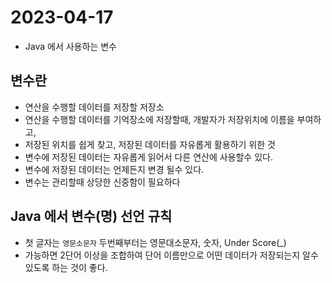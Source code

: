 # 2023-04-17
- Java 에서 사용하는 변수

## 변수란
- 연산을 수행할 데이터를 저장할 저장소
- 연산을 수행할 데이터를 기억장소에 저장할때, 개발자가 저장위치에 이름을 부여하고,
- 저장된 위치를 쉽게 찾고, 저장된 데이터를 자유롭게 활용하기 위한 것
- 변수에 저장된 데이터는 자유롭게 읽어서 다른 연산에 사용할수 있다.
- 변수에 저장된 데이터는 언제든지 변경 될수 있다.
- 변수는 관리할때 상당한 신중함이 필요하다

## Java 에서 변수(명) 선언 규칙
- 첫 글자는 `영문소문자` 두번째부터는 영문대소문자, 숫자, Under Score(_)
- 가능하면 2단어 이상을 조합하여 단어 이름만으로 어떤 데이터가 저장되는지 알수 있도록 하는 것이 좋다.

